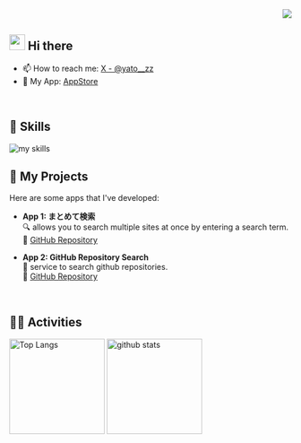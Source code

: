 <!-- 1. GitHub usernameを変更 -->
<div align="right">
  <img src="https://komarev.com/ghpvc/?username=yato-developer" />
</div>


<!-- 2. プロフィールや連絡先を変更 -->
## <img src="https://media.giphy.com/media/hvRJCLFzcasrR4ia7z/giphy.gif" width="28"> Hi there

- 📫 How to reach me: [X - @yato__zz](https://x.com/yato__zz)
- 🚀 My App: [AppStore](https://apps.apple.com/us/developer/ayato-nakazawa/id1728561381)
<br>


<!-- 3. 好きな技術スタックに変更 -->
<!-- ライトモート：theme=light, ダークモート：theme=dark -->
<!-- アイコンの選択肢一覧：https://arc.net/l/quote/zizyykfh -->
## 🌱 Skills
<img alt="my skills" src="https://skillicons.dev/icons?theme=dark&perline=7&i=flutter,dart,firebase,python,c,java" />
<br>

<!-- 自作アプリのセクションを追加 -->
## 🚀 My Projects
Here are some apps that I've developed:

- **App 1: まとめて検索**  
  🔍 allows you to search multiple sites at once by entering a search term.  
  🔗 [GitHub Repository](https://github.com/yato-developer/matomete_kensaku)

- **App 2: GitHub Repository Search**  
  🔭 service to search github repositories.  
  🔗 [GitHub Repository](https://github.com/yato-developer/github-repository-search)

<br>


<!-- 4. GitHub usernameを変更, 2箇所 -->
<!-- ライトモート：theme=light, ダークモート：theme=vue-dark  -->
## 🏃‍♀️ Activities
<div align="left"> 
  <img alt="Top Langs" height="170px" src="https://github-readme-stats.vercel.app/api?username=yato-developer&theme=vue-dark&layout=compact" />
  <img alt="github stats" height="170px" src="https://github-readme-stats.vercel.app/api/top-langs/?username=yato-developer&theme=vue-dark&layout=compact" />
</div>


<!--
This repository is a ✨ _special_ ✨ repository because its `README.md` (this file) appears on your GitHub profile.

Here are some ideas to get you started:

- 🔭 I’m currently working on ...
- 🌱 I’m currently learning ...
- 👯 I’m looking to collaborate on ...
- 🤔 I’m looking for help with ...
- 💬 Ask me about ...
- 📫 How to reach me: ...
- 😄 Pronouns: ...
- ⚡ Fun fact: ...
-->


